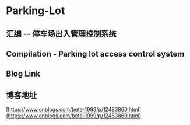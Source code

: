 # Parking-Lot

## 汇编 -- 停车场出入管理控制系统
## Compilation - Parking lot access control system

## Blog Link
## 博客地址
[https://www.cnblogs.com/beta-1999/p/12483860.html](https://www.cnblogs.com/beta-1999/p/12483860.html)
